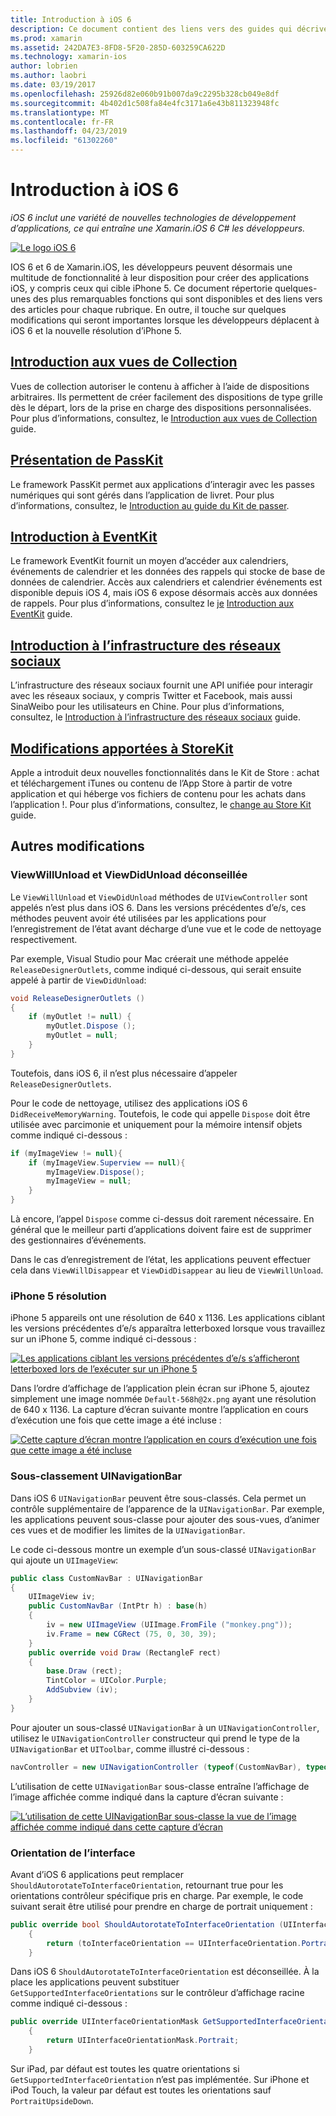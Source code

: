 ```yaml
---
title: Introduction à iOS 6
description: Ce document contient des liens vers des guides qui décrivent les fonctionnalités introduites dans iOS 6. Vues de collection, PassKit, l’infrastructure des réseaux sociaux, et les modifications apportées à StoreKit sont tous abordées.
ms.prod: xamarin
ms.assetid: 242DA7E3-8FD8-5F20-285D-603259CA622D
ms.technology: xamarin-ios
author: lobrien
ms.author: laobri
ms.date: 03/19/2017
ms.openlocfilehash: 25926d82e060b91b007da9c2295b328cb049e8df
ms.sourcegitcommit: 4b402d1c508fa84e4fc3171a6e43b811323948fc
ms.translationtype: MT
ms.contentlocale: fr-FR
ms.lasthandoff: 04/23/2019
ms.locfileid: "61302260"
---
```

# <a name="introduction-to-ios-6"></a>Introduction à iOS 6

_iOS 6 inclut une variété de nouvelles technologies de développement d’applications, ce qui entraîne une Xamarin.iOS 6 C# les développeurs._

[ ![](images/ios6-large.jpg "Le logo iOS 6")](images/ios6-large.jpg#lightbox)

IOS 6 et 6 de Xamarin.iOS, les développeurs peuvent désormais une multitude de fonctionnalité à leur disposition pour créer des applications iOS, y compris ceux qui cible iPhone 5.
Ce document répertorie quelques-unes des plus remarquables fonctions qui sont disponibles et des liens vers des articles pour chaque rubrique. En outre, il touche sur quelques modifications qui seront importantes lorsque les développeurs déplacent à iOS 6 et la nouvelle résolution d’iPhone 5.


## <a name="introduction-to-collection-viewsiosuser-interfacecontrolsuicollectionviewmd"></a>[Introduction aux vues de Collection](~/ios/user-interface/controls/uicollectionview.md)

Vues de collection autoriser le contenu à afficher à l’aide de dispositions arbitraires. Ils permettent de créer facilement des dispositions de type grille dès le départ, lors de la prise en charge des dispositions personnalisées. Pour plus d’informations, consultez, le [Introduction aux vues de Collection](~/ios/user-interface/controls/uicollectionview.md) [ ](~/ios/user-interface/controls/uicollectionview.md)guide.


## <a name="introduction-to-passkitiosplatformpasskitmd"></a>[Présentation de PassKit](~/ios/platform/passkit.md)

Le framework PassKit permet aux applications d’interagir avec les passes numériques qui sont gérés dans l’application de livret. Pour plus d’informations, consultez, le [Introduction au guide du Kit de passer](~/ios/platform/passkit.md).


##  <a name="introduction-to-eventkitiosplatformeventkitmd"></a>[Introduction à EventKit](~/ios/platform/eventkit.md)

Le framework EventKit fournit un moyen d’accéder aux calendriers, événements de calendrier et les données des rappels qui stocke de base de données de calendrier. Accès aux calendriers et calendrier événements est disponible depuis iOS 4, mais iOS 6 expose désormais accès aux données de rappels. Pour plus d’informations, consultez le [je](~/ios/platform/eventkit.md) [Introduction aux EventKit](~/ios/platform/eventkit.md) guide.


##  <a name="introduction-to-the-social-frameworkiosplatformsocial-frameworkmd"></a>[Introduction à l’infrastructure des réseaux sociaux](~/ios/platform/social-framework.md)

L’infrastructure des réseaux sociaux fournit une API unifiée pour interagir avec les réseaux sociaux, y compris Twitter et Facebook, mais aussi SinaWeibo pour les utilisateurs en Chine. Pour plus d’informations, consultez, le [Introduction à l’infrastructure des réseaux sociaux](~/ios/platform/social-framework.md) guide.


##  <a name="changes-to-storekitchanges-to-storekitmd"></a>[Modifications apportées à StoreKit](changes-to-storekit.md)

Apple a introduit deux nouvelles fonctionnalités dans le Kit de Store : achat et téléchargement iTunes ou contenu de l’App Store à partir de votre application et qui héberge vos fichiers de contenu pour les achats dans l’application !. Pour plus d’informations, consultez, le [change au Store Kit](changes-to-storekit.md) guide.


## <a name="other-changes"></a>Autres modifications


### <a name="viewwillunload-and-viewdidunload-deprecated"></a>ViewWillUnload et ViewDidUnload déconseillée

Le `ViewWillUnload` et `ViewDidUnload` méthodes de `UIViewController` sont appelés n’est plus dans iOS 6. Dans les versions précédentes d’e/s, ces méthodes peuvent avoir été utilisées par les applications pour l’enregistrement de l’état avant décharge d’une vue et le code de nettoyage respectivement.

Par exemple, Visual Studio pour Mac créerait une méthode appelée `ReleaseDesignerOutlets`, comme indiqué ci-dessous, qui serait ensuite appelé à partir de `ViewDidUnload`:

```csharp
void ReleaseDesignerOutlets ()
{
    if (myOutlet != null) {
        myOutlet.Dispose ();
        myOutlet = null;
    }
}
```

Toutefois, dans iOS 6, il n’est plus nécessaire d’appeler `ReleaseDesignerOutlets`.   
   
   
   
Pour le code de nettoyage, utilisez des applications iOS 6 `DidReceiveMemoryWarning`. Toutefois, le code qui appelle `Dispose` doit être utilisée avec parcimonie et uniquement pour la mémoire intensif objets comme indiqué ci-dessous :

```csharp
if (myImageView != null){
    if (myImageView.Superview == null){
        myImageView.Dispose();
        myImageView = null;
    }
}
```

Là encore, l’appel `Dispose` comme ci-dessus doit rarement nécessaire. En général que le meilleur parti d’applications doivent faire est de supprimer des gestionnaires d’événements.

Dans le cas d’enregistrement de l’état, les applications peuvent effectuer cela dans `ViewWillDisappear` et `ViewDidDisappear` au lieu de `ViewWillUnload`.


### <a name="iphone-5-resolution"></a>iPhone 5 résolution

iPhone 5 appareils ont une résolution de 640 x 1136. Les applications ciblant les versions précédentes d’e/s apparaîtra letterboxed lorsque vous travaillez sur un iPhone 5, comme indiqué ci-dessous :

 [![](images/01-letterboxed.png "Les applications ciblant les versions précédentes d’e/s s’afficheront letterboxed lors de l’exécuter sur un iPhone 5")](images/01-letterboxed.png#lightbox)

Dans l’ordre d’affichage de l’application plein écran sur iPhone 5, ajoutez simplement une image nommée `Default-568h@2x.png` ayant une résolution de 640 x 1136. La capture d’écran suivante montre l’application en cours d’exécution une fois que cette image a été incluse :

 [![](images/02-fullscreen.png "Cette capture d’écran montre l’application en cours d’exécution une fois que cette image a été incluse")](images/02-fullscreen.png#lightbox)

### <a name="subclassing-uinavigationbar"></a>Sous-classement UINavigationBar

Dans iOS 6 `UINavigationBar` peuvent être sous-classés. Cela permet un contrôle supplémentaire de l’apparence de la `UINavigationBar`. Par exemple, les applications peuvent sous-classe pour ajouter des sous-vues, d’animer ces vues et de modifier les limites de la `UINavigationBar`.

Le code ci-dessous montre un exemple d’un sous-classé `UINavigationBar` qui ajoute un `UIImageView`:

```csharp
public class CustomNavBar : UINavigationBar
{
    UIImageView iv;
    public CustomNavBar (IntPtr h) : base(h)
    {
        iv = new UIImageView (UIImage.FromFile ("monkey.png"));
        iv.Frame = new CGRect (75, 0, 30, 39);
    }
    public override void Draw (RectangleF rect)
    {
        base.Draw (rect);
        TintColor = UIColor.Purple;
        AddSubview (iv);
    }
}
```

Pour ajouter un sous-classé `UINavigationBar` à un `UINavigationController`, utilisez le `UINavigationController` constructeur qui prend le type de la `UINavigationBar` et `UIToolbar`, comme illustré ci-dessous :

```csharp
navController = new UINavigationController (typeof(CustomNavBar), typeof(UIToolbar));
```

L’utilisation de cette `UINavigationBar` sous-classe entraîne l’affichage de l’image affichée comme indiqué dans la capture d’écran suivante :

 [![](images/03-navbar.png "L’utilisation de cette UINavigationBar sous-classe la vue de l’image affichée comme indiqué dans cette capture d’écran")](images/03-navbar.png#lightbox)

### <a name="interface-orientation"></a>Orientation de l’interface

Avant d’iOS 6 applications peut remplacer `ShouldAutorotateToInterfaceOrientation`, retournant true pour les orientations contrôleur spécifique pris en charge. Par exemple, le code suivant serait être utilisé pour prendre en charge de portrait uniquement :

```csharp
public override bool ShouldAutorotateToInterfaceOrientation (UIInterfaceOrientation toInterfaceOrientation)
    {
        return (toInterfaceOrientation == UIInterfaceOrientation.Portrait);
    }
```

Dans iOS 6 `ShouldAutorotateToInterfaceOrientation` est déconseillée.
À la place les applications peuvent substituer `GetSupportedInterfaceOrientations` sur le contrôleur d’affichage racine comme indiqué ci-dessous :

```csharp
public override UIInterfaceOrientationMask GetSupportedInterfaceOrientations ()
    {
        return UIInterfaceOrientationMask.Portrait;
    }
```

Sur iPad, par défaut est toutes les quatre orientations si `GetSupportedInterfaceOrientation` n’est pas implémentée. Sur iPhone et iPod Touch, la valeur par défaut est toutes les orientations sauf `PortraitUpsideDown`.
